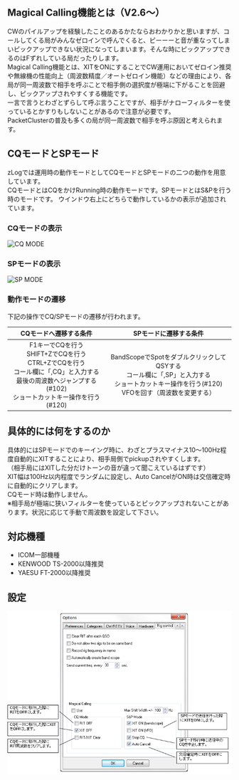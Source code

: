 ## Magical Calling機能とは（V2.6～）

CWのパイルアップを経験したことのあるかたならおわかりかと思いますが、コールしてくる局がみんなゼロインで呼んでくると、ピーーーと音が重なってしまいピックアップできない状況になってしまいます。そんな時にピックアップできるのはFずれしている局だったりします。  
Magical Calling機能とは、XITをONにすることでCW運用においてゼロイン推奨や無線機の性能向上（周波数精度／オートゼロイン機能）などの理由により、各局が同一周波数で相手を呼ぶことで相手側の選択度が極端に下がることを回避し、ピックアップされやすくする機能です。  
一言で言うとわざとずらして呼ぶ言うことですが、相手がナローフィルターを使っているとかすりもしないことがあるので注意が必要です。  
PacketClusterの普及も多くの局が同一周波数で相手を呼ぶ原因と考えられます。  

## CQモードとSPモード
zLogでは運用時の動作モードとしてCQモードとSPモードの二つの動作を用意しています。  
CQモードとはCQをかけRunning時の動作モードです。SPモードとはS&Pを行う時のモードです。
ウインドウ右上にどちらで動作しているかの表示が追加されています。  

### CQモードの表示
![CQ MODE](https://raw.githubusercontent.com/jr8ppg/zLog/images/cqmode.png)

### SPモードの表示
![SP MODE](https://raw.githubusercontent.com/jr8ppg/zLog/images/spmode.png)

### 動作モードの遷移
下記の操作でCQ/SPモードの遷移が行われます。  

| CQモードへ遷移する条件 | SPモードに遷移する条件 |
| :---: | :---: |
|F1キーでCQを行う<br>SHIFT+ZでCQを行う<br>CTRL+ZでCQを行う<br>コール欄に「,CQ」と入力する<br>最後の周波数へジャンプする(#102)<br>ショートカットキー操作を行う(#120)|BandScopeでSpotをダブルクリックしてQSYする<br>コール欄に「,SP」と入力する<br>ショートカットキー操作を行う(#120)<br>VFOを回す（周波数を変更する）|

## 具体的には何をするのか

具体的にはSPモードでのキーイング時に、わざとプラスマイナス10～100Hz程度自動的にXITすることにより、相手局側でpickupされやすくします。  
（相手局にはXITした分だけトーンの音が違って聞こえているはずです）  
XIT幅は100Hz以内程度でランダムに設定し、Auto CancelがON時は交信確定時に自動的にクリアします。  
CQモード時は動作しません。  
※相手局が極端に狭いフィルターを使っているとピックアップされないことがあります。状況に応じて手動で周波数を設定して下さい。  

## 対応機種

* ICOM一部機種
* KENWOOD TS-2000以降推奨
* YAESU FT-2000以降推奨

## 設定

![設定画面](https://raw.githubusercontent.com/jr8ppg/zLog/images/magicalcalling.png)
